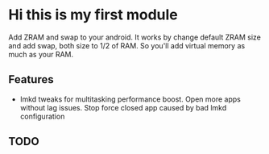 # Hi this is my first module
Add ZRAM and swap to your android. It works by change default ZRAM size and add swap, both size to 1/2 of RAM. So you'll add virtual memory as much as your RAM.

## Features
  - lmkd tweaks for multitasking performance boost.
    Open more apps without lag issues.
    Stop force closed app caused by bad lmkd configuration

## TODO
